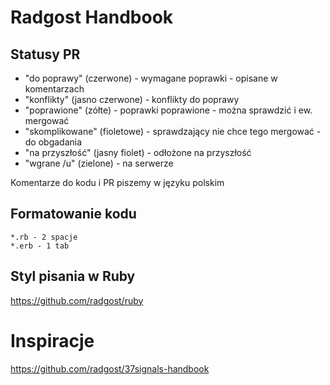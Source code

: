 # Radgost Handbook

## Statusy PR

* "do poprawy" (czerwone) - wymagane poprawki - opisane w komentarzach
* "konflikty" (jasno czerwone) - konflikty do poprawy
* "poprawione" (zółte) - poprawki poprawione - można sprawdzić i ew. mergować
* "skomplikowane" (fioletowe) - sprawdzający nie chce tego mergować - do obgadania
* "na przyszłość" (jasny fiolet) - odłożone na przyszłość
* "wgrane /u" (zielone) - na serwerze

Komentarze do kodu i PR piszemy w języku polskim

## Formatowanie kodu 

```
*.rb - 2 spacje
*.erb - 1 tab 
```

## Styl pisania w Ruby
https://github.com/radgost/ruby

# Inspiracje
https://github.com/radgost/37signals-handbook
